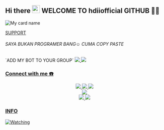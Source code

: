 ## Hi there <img src="https://github.com/souvikguria98/souvikguria98/blob/master/Hi.gif" width="25">  WELCOME TO hdiiofficial GITHUB 🚀🚀
![My card name](https://cardivo.vercel.app/api?name=hdiiofficial&description=Hi,%20i%27m%20a%20%20i%27m%20simple%20developer%20and%20i%27m%20in%20sri%20lanka%20Nice%20to%20meet%20you%20%F0%9F%91%8B&image=https://telegra.ph/file/185c241c27145c2520a94.jpg?v=4&backgroundColor=%#000000&github=BlackerMoskie&pattern=leaf&colorPattern=%23eaeaea)

<p><a href="https://sociabuzz.com/hdiiofficial/tribe">SUPPORT</a></p>
<h6>SAYA BUKAN PROGRAMER BANG☺️ CUMA COPY PASTE</h6>
`ADD MY BOT TO YOUR GROUP`
<a href="https://t.me/hdiiofficial_bot"><img src="https://img.shields.io/badge/Telegram-%230088cc.svg?&style=for-the-badge&logo=telegram&logoColor=white" />
<a href="https://wa.me/12342221977"><img src="https://img.shields.io/badge/WhatsApp-25D366?style=for-the-badge&logo=whatsapp&logoColor=white" />



### Connect with me ☎️
<p align="center">
  <a href="https://instagram.com/hdiiofficial"><img src="https://img.shields.io/badge/Instagram-E4405F?style=for-the-badge&logo=instagram&logoColor=white"/> 
  <a href="https://wa.me/18773291551"><img src="https://img.shields.io/badge/WhatsApp-25D366?style=for-the-badge&logo=whatsapp&logoColor=white" />
  <a href="https://t.me/hdiiofficial"><img src="https://img.shields.io/badge/Telegram-%230088cc.svg?&style=for-the-badge&logo=telegram&logoColor=white" /> <br>
  <a href="https://youtu.be/WgeItwiifYs"><img src="https://img.shields.io/badge/YouTube-hdiiofficial-ff0000?style=for-the-badge&logo=youtube&logoColor=ff0000&link=https://youtube.com/channel/UCQGj68QT7OTmrpZL2NFVXoQ" /><br>
  <a name=hdiiofficial&label=VIEWS&style=flat-square&color=orange" />
  <a href="https://github.com/hdiiofficial"><img src="https://img.shields.io/badge/-GitHub-black?style=flat-square&logo=github" /> 
  <a href="https://youtube.com/channel/UCQGj68QT7OTmrpZL2NFVXoQ"><img src="https://img.shields.io/youtube/channel/subscribers/UCQGj68QT7OTmrpZL2NFVXoQ?style=social" /> <br>
</p>

### INFO
<p><a href="https://komarev.com/ghpvc/?username=hdiiofficial&color=blue&style=flat-square&label=TOTAL+Views"><img title="Watching" src="https://komarev.com/ghpvc/?username=hdiiofficial&color=blue&style=flat-square&label=TOTAL+View"></a>
</p>

